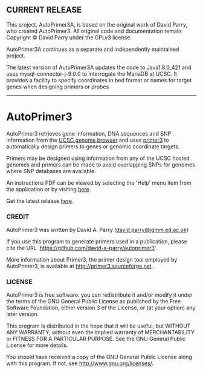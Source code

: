  ## CURRENT RELEASE

This project, AutoPrimer3A, is based on the original work of David Parry, who created AutoPrimer3. All original code and documentation remain Copyright © David Parry under the GPLv3 license.

AutoPrimer3A continues as a separate and independently maintained project.


The latest version of AutoPrimer3A updates the code to Java1.8.0_421 and uses mysql-connector-j-9.0.0 to interrogate the MariaDB at UCSC. It provides a facility to specify coordinates in bed format or names for target genes when designing primers or probes 

---

# AutoPrimer3

AutoPrimer3 retrieves gene information, DNA sequences and SNP information from the [UCSC genome browser](http://genome.ucsc.edu/) and uses [primer3](http://primer3.sourceforge.net/) to automatically design primers to genes or genomic coordinate targets. 

Primers may be designed using information from any of the UCSC hosted genomes and primers can be made to avoid overlapping SNPs for genomes where SNP databases are available. 

An instructions PDF can be viewed by selecting the 'Help' menu item from the application or by visiting [here](https://github.com/gantzgraf/autoprimer3/blob/master/src/com/github/autoprimer3/instructions.pdf).

Get the latest release [here](https://github.com/gantzgraf/autoprimer3/releases/latest).

### CREDIT

AutoPrimer3 was written by David A. Parry (david.parry@igmm.ed.ac.uk)

If you use this program to generate primers used in a publication, please cite the URL 'https://github.com/david-a-parry/autoprimer3'.

More information about Primer3, the primer design tool employed by AutoPrimer3, is available at http://primer3.sourceforge.net.

### LICENSE

AutoPrimer3 is free software: you can redistribute it and/or modify it under the terms of the GNU General Public License as published by the Free Software Foundation, either version 3 of the License, or (at your option) any later version.

This program is distributed in the hope that it will be useful, but WITHOUT ANY WARRANTY; without even the implied warranty of MERCHANTABILITY or FITNESS FOR A PARTICULAR PURPOSE.  See the GNU General Public License for more details.

You should have received a copy of the GNU General Public License along with this program.  If not, see <http://www.gnu.org/licenses/>.
